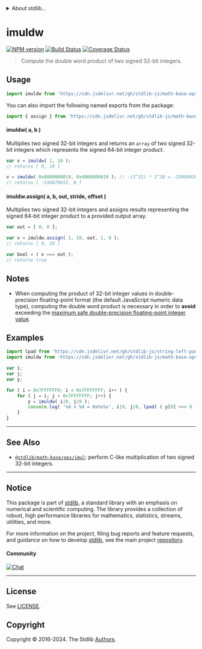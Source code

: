 <!--

@license Apache-2.0

Copyright (c) 2018 The Stdlib Authors.

Licensed under the Apache License, Version 2.0 (the "License");
you may not use this file except in compliance with the License.
You may obtain a copy of the License at

   http://www.apache.org/licenses/LICENSE-2.0

Unless required by applicable law or agreed to in writing, software
distributed under the License is distributed on an "AS IS" BASIS,
WITHOUT WARRANTIES OR CONDITIONS OF ANY KIND, either express or implied.
See the License for the specific language governing permissions and
limitations under the License.

-->


<details>
  <summary>
    About stdlib...
  </summary>
  <p>We believe in a future in which the web is a preferred environment for numerical computation. To help realize this future, we've built stdlib. stdlib is a standard library, with an emphasis on numerical and scientific computation, written in JavaScript (and C) for execution in browsers and in Node.js.</p>
  <p>The library is fully decomposable, being architected in such a way that you can swap out and mix and match APIs and functionality to cater to your exact preferences and use cases.</p>
  <p>When you use stdlib, you can be absolutely certain that you are using the most thorough, rigorous, well-written, studied, documented, tested, measured, and high-quality code out there.</p>
  <p>To join us in bringing numerical computing to the web, get started by checking us out on <a href="https://github.com/stdlib-js/stdlib">GitHub</a>, and please consider <a href="https://opencollective.com/stdlib">financially supporting stdlib</a>. We greatly appreciate your continued support!</p>
</details>

# imuldw

[![NPM version][npm-image]][npm-url] [![Build Status][test-image]][test-url] [![Coverage Status][coverage-image]][coverage-url] <!-- [![dependencies][dependencies-image]][dependencies-url] -->

> Compute the double word product of two signed 32-bit integers.

<section class="intro">

</section>

<!-- /.intro -->



<section class="usage">

## Usage

```javascript
import imuldw from 'https://cdn.jsdelivr.net/gh/stdlib-js/math-base-ops-imuldw@v0.2.0-deno/mod.js';
```

You can also import the following named exports from the package:

```javascript
import { assign } from 'https://cdn.jsdelivr.net/gh/stdlib-js/math-base-ops-imuldw@v0.2.0-deno/mod.js';
```

#### imuldw( a, b )

Multiplies two signed 32-bit integers and returns an `array` of two signed 32-bit integers which represents the signed 64-bit integer product.

```javascript
var v = imuldw( 1, 10 );
// returns [ 0, 10 ]

v = imuldw( 0x80000000|0, 0x40000000|0 ); // -(2^31) * 2^30 = -2305843009213694000 => 32-bit integer overflow
// returns [ -536870912, 0 ]
```

#### imuldw.assign( a, b, out, stride, offset )

Multiplies two signed 32-bit integers and assigns results representing the signed 64-bit integer product to a provided output array.

```javascript
var out = [ 0, 0 ];

var v = imuldw.assign( 1, 10, out, 1, 0 );
// returns [ 0, 10 ]

var bool = ( v === out );
// returns true
```

</section>

<!-- /.usage -->

<section class="notes">

## Notes

-   When computing the product of 32-bit integer values in double-precision floating-point format (the default JavaScript numeric data type), computing the double word product is necessary in order to **avoid** exceeding the [maximum safe double-precision floating-point integer value][@stdlib/constants/float64/max-safe-integer].

</section>

<!-- /.notes -->

<section class="examples">

## Examples

<!-- eslint no-undef: "error" -->

```javascript
import lpad from 'https://cdn.jsdelivr.net/gh/stdlib-js/string-left-pad@deno/mod.js';
import imuldw from 'https://cdn.jsdelivr.net/gh/stdlib-js/math-base-ops-imuldw@v0.2.0-deno/mod.js';

var i;
var j;
var y;

for ( i = 0x7FFFFFF0; i < 0x7FFFFFFF; i++ ) {
    for ( j = i; j < 0x7FFFFFFF; j++) {
        y = imuldw( i|0, j|0 );
        console.log( '%d x %d = 0x%s%s', i|0, j|0, lpad( ( y[0] >>> 0 ).toString( 16 ), 8, '0'), lpad( ( y[1] >>> 0 ).toString( 16 ), 8, '0' ) );
    }
}
```

</section>

<!-- /.examples -->

<!-- Section for related `stdlib` packages. Do not manually edit this section, as it is automatically populated. -->

<section class="related">

* * *

## See Also

-   <span class="package-name">[`@stdlib/math-base/ops/imul`][@stdlib/math/base/ops/imul]</span><span class="delimiter">: </span><span class="description">perform C-like multiplication of two signed 32-bit integers.</span>

</section>

<!-- /.related -->

<!-- Section for all links. Make sure to keep an empty line after the `section` element and another before the `/section` close. -->


<section class="main-repo" >

* * *

## Notice

This package is part of [stdlib][stdlib], a standard library with an emphasis on numerical and scientific computing. The library provides a collection of robust, high performance libraries for mathematics, statistics, streams, utilities, and more.

For more information on the project, filing bug reports and feature requests, and guidance on how to develop [stdlib][stdlib], see the main project [repository][stdlib].

#### Community

[![Chat][chat-image]][chat-url]

---

## License

See [LICENSE][stdlib-license].


## Copyright

Copyright &copy; 2016-2024. The Stdlib [Authors][stdlib-authors].

</section>

<!-- /.stdlib -->

<!-- Section for all links. Make sure to keep an empty line after the `section` element and another before the `/section` close. -->

<section class="links">

[npm-image]: http://img.shields.io/npm/v/@stdlib/math-base-ops-imuldw.svg
[npm-url]: https://npmjs.org/package/@stdlib/math-base-ops-imuldw

[test-image]: https://github.com/stdlib-js/math-base-ops-imuldw/actions/workflows/test.yml/badge.svg?branch=v0.2.0
[test-url]: https://github.com/stdlib-js/math-base-ops-imuldw/actions/workflows/test.yml?query=branch:v0.2.0

[coverage-image]: https://img.shields.io/codecov/c/github/stdlib-js/math-base-ops-imuldw/main.svg
[coverage-url]: https://codecov.io/github/stdlib-js/math-base-ops-imuldw?branch=main

<!--

[dependencies-image]: https://img.shields.io/david/stdlib-js/math-base-ops-imuldw.svg
[dependencies-url]: https://david-dm.org/stdlib-js/math-base-ops-imuldw/main

-->

[chat-image]: https://img.shields.io/gitter/room/stdlib-js/stdlib.svg
[chat-url]: https://app.gitter.im/#/room/#stdlib-js_stdlib:gitter.im

[stdlib]: https://github.com/stdlib-js/stdlib

[stdlib-authors]: https://github.com/stdlib-js/stdlib/graphs/contributors

[umd]: https://github.com/umdjs/umd
[es-module]: https://developer.mozilla.org/en-US/docs/Web/JavaScript/Guide/Modules

[deno-url]: https://github.com/stdlib-js/math-base-ops-imuldw/tree/deno
[deno-readme]: https://github.com/stdlib-js/math-base-ops-imuldw/blob/deno/README.md
[umd-url]: https://github.com/stdlib-js/math-base-ops-imuldw/tree/umd
[umd-readme]: https://github.com/stdlib-js/math-base-ops-imuldw/blob/umd/README.md
[esm-url]: https://github.com/stdlib-js/math-base-ops-imuldw/tree/esm
[esm-readme]: https://github.com/stdlib-js/math-base-ops-imuldw/blob/esm/README.md
[branches-url]: https://github.com/stdlib-js/math-base-ops-imuldw/blob/main/branches.md

[stdlib-license]: https://raw.githubusercontent.com/stdlib-js/math-base-ops-imuldw/main/LICENSE

[@stdlib/constants/float64/max-safe-integer]: https://github.com/stdlib-js/constants-float64-max-safe-integer/tree/deno

<!-- <related-links> -->

[@stdlib/math/base/ops/imul]: https://github.com/stdlib-js/math-base-ops-imul/tree/deno

<!-- </related-links> -->

</section>

<!-- /.links -->
